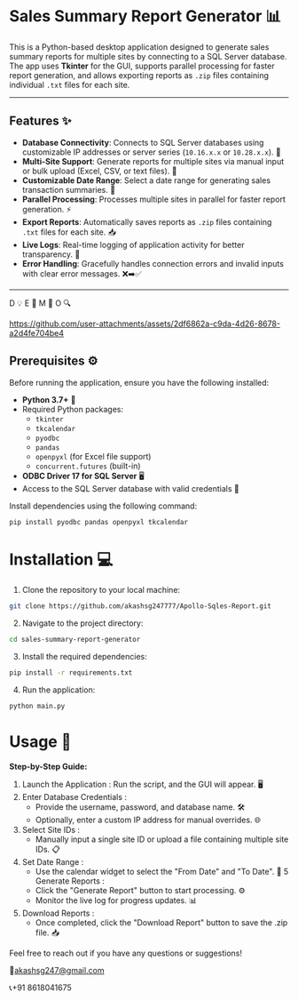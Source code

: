 # Sales Summary Report Generator 📊

This is a Python-based desktop application designed to generate sales summary reports for multiple sites by connecting to a SQL Server database. The app uses **Tkinter** for the GUI, supports parallel processing for faster report generation, and allows exporting reports as `.zip` files containing individual `.txt` files for each site.

---

## Features ✨

- **Database Connectivity**: Connects to SQL Server databases using customizable IP addresses or server series (`10.16.x.x` or `10.28.x.x`). 🔗
- **Multi-Site Support**: Generate reports for multiple sites via manual input or bulk upload (Excel, CSV, or text files). 📂
- **Customizable Date Range**: Select a date range for generating sales transaction summaries. 📅
- **Parallel Processing**: Processes multiple sites in parallel for faster report generation. ⚡
- **Export Reports**: Automatically saves reports as `.zip` files containing `.txt` files for each site. 📥
- **Live Logs**: Real-time logging of application activity for better transparency. 📝
- **Error Handling**: Gracefully handles connection errors and invalid inputs with clear error messages. ❌➡️✅

---
D 💡 E 🚀 M 🎯 O 🔍


https://github.com/user-attachments/assets/2df6862a-c9da-4d26-8678-a2d4fe704be4



## Prerequisites ⚙️

Before running the application, ensure you have the following installed:

- **Python 3.7+** 🐍
- Required Python packages:
  - `tkinter`
  - `tkcalendar`
  - `pyodbc`
  - `pandas`
  - `openpyxl` (for Excel file support)
  - `concurrent.futures` (built-in)
- **ODBC Driver 17 for SQL Server** 🖥️
- Access to the SQL Server database with valid credentials 🔑

Install dependencies using the following command:

```bash
pip install pyodbc pandas openpyxl tkcalendar
```
# Installation 💻
1. Clone the repository to your local machine:
```bash
git clone https://github.com/akashsg247777/Apollo-Sqles-Report.git
```
2. Navigate to the project directory:
```bash
cd sales-summary-report-generator
```
3. Install the required dependencies:
```bash
pip install -r requirements.txt
```
4. Run the application:
```bash
python main.py
```

# Usage 🚀
**Step-by-Step Guide:**

1. Launch the Application : Run the script, and the GUI will appear. 🖥️
2. Enter Database Credentials :
   * Provide the username, password, and database name. 🛠️
   * Optionally, enter a custom IP address for manual overrides. 🌐
3. Select Site IDs :
   * Manually input a single site ID or upload a file containing multiple site IDs. 📋
4. Set Date Range :
   * Use the calendar widget to select the "From Date" and "To Date". 📅
5 Generate Reports :
   * Click the "Generate Report" button to start processing. ⚙️
   * Monitor the live log for progress updates. 📊
6. Download Reports :
   * Once completed, click the "Download Report" button to save the .zip file. 📥

Feel free to reach out if you have any questions or suggestions! 

📧akashsg247@gmail.com

📞+91 8618041675
